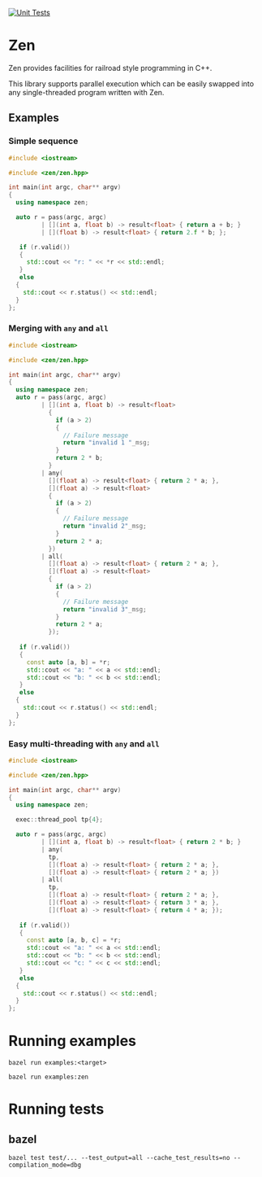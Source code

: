 [![Unit Tests](https://github.com/briancairl/zen/actions/workflows/pr.yml/badge.svg)](https://github.com/briancairl/zen/actions/workflows/pr.yml)

# Zen

Zen provides facilities for railroad style programming in C++.

This library supports parallel execution which can be easily swapped into any single-threaded program written with Zen.

## Examples

### Simple sequence

```c++
#include <iostream>

#include <zen/zen.hpp>

int main(int argc, char** argv)
{
  using namespace zen;

  auto r = pass(argc, argc)
         | [](int a, float b) -> result<float> { return a + b; }
         | [](float b) -> result<float> { return 2.f * b; };

   if (r.valid())
   {
     std::cout << "r: " << *r << std::endl;
   }
   else
  {
    std::cout << r.status() << std::endl;
  }
};
```

### Merging with `any` and `all`

```c++
#include <iostream>

#include <zen/zen.hpp>

int main(int argc, char** argv)
{
  using namespace zen;
  auto r = pass(argc, argc)
         | [](int a, float b) -> result<float>
           {
             if (a > 2)
             {
               // Failure message
               return "invalid 1 "_msg;
             }
             return 2 * b;
           }
         | any(
           [](float a) -> result<float> { return 2 * a; },
           [](float a) -> result<float>
           {
             if (a > 2)
             {
               // Failure message
               return "invalid 2"_msg;
             }
             return 2 * a;
           })
         | all(
           [](float a) -> result<float> { return 2 * a; },
           [](float a) -> result<float>
           {
             if (a > 2)
             {
               // Failure message
               return "invalid 3"_msg;
             }
             return 2 * a;
           });
   
   if (r.valid())
   {
     const auto [a, b] = *r;
     std::cout << "a: " << a << std::endl;
     std::cout << "b: " << b << std::endl;
   }
   else
  {
    std::cout << r.status() << std::endl;
  }
};
```

### Easy multi-threading with `any` and `all`

```c++
#include <iostream>

#include <zen/zen.hpp>

int main(int argc, char** argv)
{
  using namespace zen;

  exec::thread_pool tp{4};

  auto r = pass(argc, argc)
         | [](int a, float b) -> result<float> { return 2 * b; }
         | any(
           tp,
           [](float a) -> result<float> { return 2 * a; },
           [](float a) -> result<float> { return 2 * a; })
         | all(
           tp,
           [](float a) -> result<float> { return 2 * a; },
           [](float a) -> result<float> { return 3 * a; },
           [](float a) -> result<float> { return 4 * a; });
   
   if (r.valid())
   {
     const auto [a, b, c] = *r;
     std::cout << "a: " << a << std::endl;
     std::cout << "b: " << b << std::endl;
     std::cout << "c: " << c << std::endl;
   }
   else
  {
    std::cout << r.status() << std::endl;
  }
};
```

# Running examples

```
bazel run examples:<target>
```

```
bazel run examples:zen
```

# Running tests

## bazel

```
bazel test test/... --test_output=all --cache_test_results=no --compilation_mode=dbg
```

